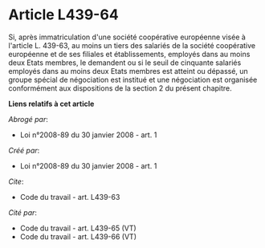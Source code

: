 # Article L439-64

Si, après immatriculation d'une société coopérative européenne visée à l'article L. 439-63, au moins un tiers des salariés de
la société coopérative européenne et de ses filiales et établissements, employés dans au moins deux Etats membres, le
demandent ou si le seuil de cinquante salariés employés dans au moins deux Etats membres est atteint ou dépassé, un groupe
spécial de négociation est institué et une négociation est organisée conformément aux dispositions de la section 2 du présent
chapitre.

**Liens relatifs à cet article**

_Abrogé par_:

  - Loi n°2008-89 du 30 janvier 2008 - art. 1

_Créé par_:

  - Loi n°2008-89 du 30 janvier 2008 - art. 1

_Cite_:

  - Code du travail - art. L439-63

_Cité par_:

  - Code du travail - art. L439-65 (VT)
  - Code du travail - art. L439-66 (VT)
